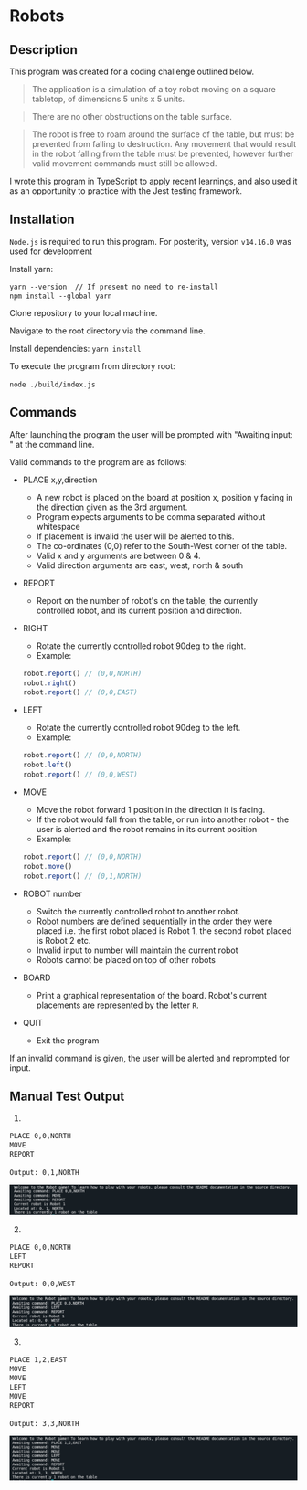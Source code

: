 # Robots

## Description

This program was created for a coding challenge outlined below.

> The application is a simulation of a toy robot moving on a square tabletop, of dimensions 5 units x 5 units.

> There are no other obstructions on the table surface.

> The robot is free to roam around the surface of the table, but must be prevented from falling to destruction. Any movement that would result in the robot falling from the table must be prevented, however further valid movement commands must still be allowed.

I wrote this program in TypeScript to apply recent learnings, and also used it as an opportunity to practice with the Jest testing framework. 

## Installation

`Node.js` is required to run this program. For posterity, version `v14.16.0` was used for development

Install yarn:

```
yarn --version  // If present no need to re-install
npm install --global yarn
```

Clone repository to your local machine.

Navigate to the root directory via the command line.

Install dependencies: `yarn install`

To execute the program from directory root:

`node ./build/index.js`

## Commands

After launching the program the user will be prompted with "Awaiting input: " at the command line. 

Valid commands to the program are as follows:

- PLACE x,y,direction
    - A new robot is placed on the board at position x, position y facing in the direction given as the 3rd argument.
    - Program expects arguments to be comma separated without whitespace
    - If placement is invalid the user will be alerted to this.
    - The co-ordinates (0,0) refer to the South-West corner of the table.
    - Valid x and y arguments are between 0 & 4.
    - Valid direction arguments are east, west, north & south
- REPORT
    - Report on the number of robot's on the table, the currently controlled robot, and its current position and direction.
- RIGHT
    - Rotate the currently controlled robot 90deg to the right.
    - Example:

    ```jsx
    robot.report() // (0,0,NORTH)
    robot.right()
    robot.report() // (0,0,EAST)
    ```

- LEFT
    - Rotate the currently controlled robot 90deg to the left.
    - Example:

    ```jsx
    robot.report() // (0,0,NORTH)
    robot.left()
    robot.report() // (0,0,WEST)
    ```

- MOVE
    - Move the robot forward 1 position in the direction it is facing.
    - If the robot would fall from the table, or run into another robot - the user is alerted and the robot remains in its current position
    - Example:

    ```jsx
    robot.report() // (0,0,NORTH)
    robot.move()
    robot.report() // (0,1,NORTH)
    ```

- ROBOT number
    - Switch the currently controlled robot to another robot.
    - Robot numbers are defined sequentially in the order they were placed i.e. the first robot placed is Robot 1, the second robot placed is Robot 2 etc.
    - Invalid input to number will maintain the current robot
    - Robots cannot be placed on top of other robots

- BOARD
    - Print a graphical representation of the board. Robot's current placements are represented by the letter `R`.

- QUIT
    - Exit the program

If an invalid command is given, the user will be alerted and reprompted for input.

## Manual Test Output

1. 
```
PLACE 0,0,NORTH
MOVE
REPORT

Output: 0,1,NORTH
```

![answer-1](./docs/1.png)

2. 
```
PLACE 0,0,NORTH
LEFT
REPORT

Output: 0,0,WEST
```

![answer-2](./docs/2.png)

3.
```
PLACE 1,2,EAST
MOVE
MOVE
LEFT
MOVE
REPORT

Output: 3,3,NORTH
```

![answer-3](./docs/3.png)
